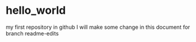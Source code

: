 # hello_world
my first repository in github
I will make some change in this document for branch readme-edits
